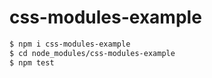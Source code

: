 # css-modules-example
```sh
$ npm i css-modules-example
$ cd node_modules/css-modules-example
$ npm test
```
